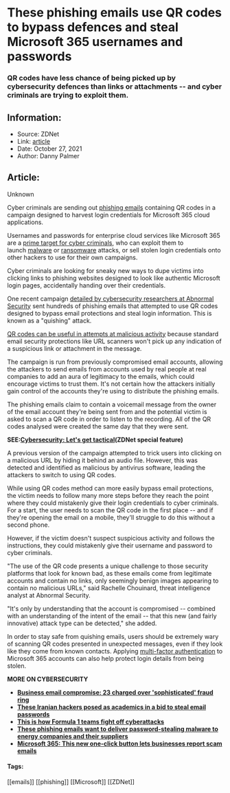 # These phishing emails use QR codes to bypass defences and steal Microsoft 365 usernames and passwords
### QR codes have less chance of being picked up by cybersecurity defences than links or attachments -- and cyber criminals are trying to exploit them.

## Information:
+ Source: ZDNet
+ Link: [article](https://www.zdnet.com/article/these-phishing-emails-use-qr-codes-to-bypass-defences-and-steal-microsoft-365-usernames-and-passwords/)
+ Date: October 27, 2021
+ Author: Danny Palmer


## Article:
Unknown

Cyber criminals are sending out [phishing emails](https://www.zdnet.com/article/what-is-phishing-how-to-protect-yourself-from-scam-emails-and-more/) containing QR codes in a campaign designed to harvest login credentials for Microsoft 365 cloud applications.

Usernames and passwords for enterprise cloud services like Microsoft 365 are a [prime target for cyber criminals](https://www.zdnet.com/article/what-is-phishing-how-to-protect-yourself-from-scam-emails-and-more/), who can exploit them to launch [malware](https://www.zdnet.com/article/what-is-malware-everything-you-need-to-know-about-viruses-trojans-and-malicious-software/) or [ransomware](https://www.zdnet.com/article/have-we-reached-peak-ransomware-how-the-internets-biggest-security-problem-has-grown-and-what-happens-next/) attacks, or sell stolen login credentials onto other hackers to use for their own campaigns. 

Cyber criminals are looking for sneaky new ways to dupe victims into clicking links to phishing websites designed to look like authentic Microsoft login pages, accidentally handing over their credentials.

One recent campaign [detailed by cybersecurity researchers at Abnormal Security](https://abnormalsecurity.com/blog/qr-code-campaign-bypass-security) sent hundreds of phishing emails that attempted to use QR codes designed to bypass email protections and steal login information. This is known as a "quishing" attack.

[QR codes can be useful in attempts at malicious activity](https://www.zdnet.com/video/how-hackers-are-trying-to-use-qr-codes-as-an-entry-point-for-cyber-attacks/) because standard email security protections like URL scanners won't pick up any indication of a suspicious link or attachment in the message. 

The campaign is run from previously compromised email accounts, allowing the attackers to send emails from accounts used by real people at real companies to add an aura of legitimacy to the emails, which could encourage victims to trust them. It's not certain how the attackers initially gain control of the accounts they're using to distribute the phishing emails.

The phishing emails claim to contain a voicemail message from the owner of the email account they're being sent from and the potential victim is asked to scan a QR code in order to listen to the recording. All of the QR codes analysed were created the same day that they were sent.  






**SEE:**[**Cybersecurity: Let's get tactical**](https://www.zdnet.com/topic/cybersecurity-lets-get-tactical/)**(ZDNet special feature)**

A previous version of the campaign attempted to trick users into clicking on a malicious URL by hiding it behind an audio file. However, this was detected and identified as malicious by antivirus software, leading the attackers to switch to using QR codes. 

While using QR codes method can more easily bypass email protections, the victim needs to follow many more steps before they reach the point where they could mistakenly give their login credentials to cyber criminals. For a start, the user needs to scan the QR code in the first place -- and if they're opening the email on a mobile, they'll struggle to do this without a second phone.

However, if the victim doesn't suspect suspicious activity and follows the instructions, they could mistakenly give their username and password to cyber criminals. 

"The use of the QR code presents a unique challenge to those security platforms that look for known bad, as these emails come from legitimate accounts and contain no links, only seemingly benign images appearing to contain no malicious URLs," said Rachelle Chouinard, threat intelligence analyst at Abnormal Security.

"It's only by understanding that the account is compromised -- combined with an understanding of the intent of the email -- that this new (and fairly innovative) attack type can be detected," she added. 

In order to stay safe from quishing emails, users should be extremely wary of scanning QR codes presented in unexpected messages, even if they look like they come from known contacts. Applying [multi-factor authentication](https://www.zdnet.com/article/multi-factor-authentication-use-it-for-all-the-people-that-access-your-network-all-the-time/) to Microsoft 365 accounts can also help protect login details from being stolen. 

**MORE ON CYBERSECURITY**

* [**Business email compromise: 23 charged over 'sophisticated' fraud ring**](https://www.zdnet.com/article/business-email-compromise-23-charged-over-sophisticated-fraud-ring/)
* [**These Iranian hackers posed as academics in a bid to steal email passwords**](https://www.zdnet.com/article/these-iranian-hackers-posed-as-academics-in-a-bid-to-steal-email-passwords/)
* [**This is how Formula 1 teams fight off cyberattacks**](https://www.zdnet.com/article/this-is-how-formula-1-teams-fight-off-cyberattacks/)
* [**These phishing emails want to deliver password-stealing malware to energy companies and their suppliers**](https://www.zdnet.com/article/these-phishing-emails-want-to-deliver-password-stealing-malware-to-energy-companies-and-their-suppliers/)
* [**Microsoft 365: This new one-click button lets businesses report scam emails**](https://www.zdnet.com/article/microsoft-365-this-new-one-click-button-lets-businesses-report-scam-emails/)





#### Tags:
[[emails]] [[phishing]] [[Microsoft]] [[ZDNet]]
